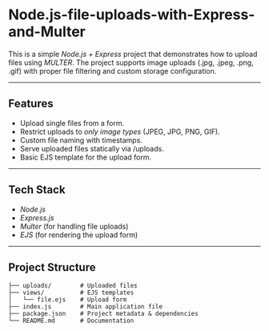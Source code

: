  # Node.js-file-uploads-with-Express-and-Multer



This is a simple *Node.js + Express* project that demonstrates how to upload files using *MULTER*.
The project supports image uploads (.jpg, .jpeg, .png, .gif) with proper file filtering and custom storage configuration.

---

##  Features
- Upload single files from a form.
- Restrict uploads to *only image types* (JPEG, JPG, PNG, GIF).
- Custom file naming with timestamps.
- Serve uploaded files statically via /uploads.
- Basic EJS template for the upload form.

---

## Tech Stack
- *Node.js*
- *Express.js*
- *Multer* (for handling file uploads)
- *EJS* (for rendering the upload form)

---
## Project Structure
```
├── uploads/        # Uploaded files
├── views/          # EJS templates
│   └── file.ejs    # Upload form
├── index.js        # Main application file
├── package.json    # Project metadata & dependencies
└── README.md       # Documentation
```
